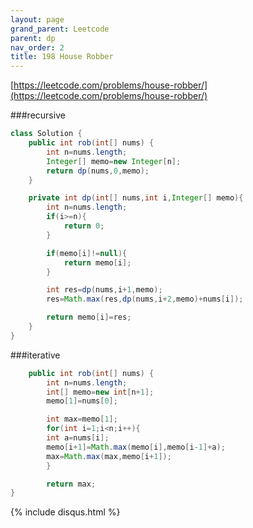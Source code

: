```yaml
---
layout: page 
grand_parent: Leetcode 
parent: dp 
nav_order: 2 
title: 198 House Robber
---
```


[https://leetcode.com/problems/house-robber/](https://leetcode.com/problems/house-robber/)

###recursive

```java
class Solution {
    public int rob(int[] nums) {
        int n=nums.length;
        Integer[] memo=new Integer[n];
        return dp(nums,0,memo);
    }

    private int dp(int[] nums,int i,Integer[] memo){
        int n=nums.length;
        if(i>=n){
            return 0;
        }

        if(memo[i]!=null){
            return memo[i];
        }

        int res=dp(nums,i+1,memo);
        res=Math.max(res,dp(nums,i+2,memo)+nums[i]);

        return memo[i]=res;
    }
}
```

###iterative

```java
    public int rob(int[] nums) {
        int n=nums.length;
        int[] memo=new int[n+1];
        memo[1]=nums[0];

        int max=memo[1];
        for(int i=1;i<n;i++){
        int a=nums[i];
        memo[i+1]=Math.max(memo[i],memo[i-1]+a);
        max=Math.max(max,memo[i+1]);
        }

        return max;
}
```

{% include disqus.html %}
